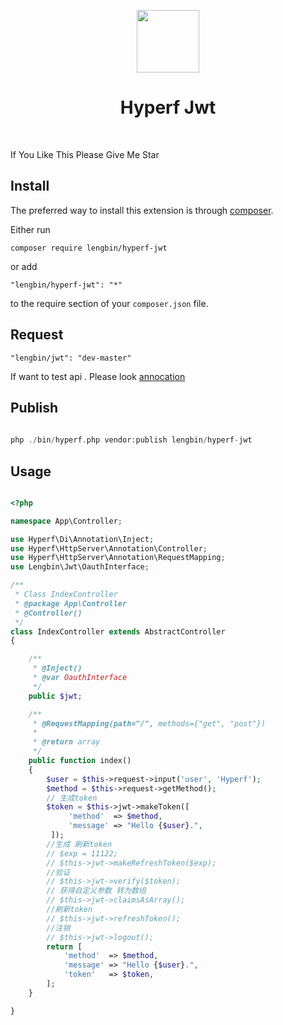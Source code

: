 <p align="center">
    <a href="https://hyperf.io/" target="_blank">
        <img src="https://hyperf.oss-cn-hangzhou.aliyuncs.com/hyperf.png" height="100px">
    </a>
    <h1 align="center">Hyperf Jwt</h1>
    <br>
</p>

If You Like This Please Give Me Star

Install
------------

The preferred way to install this extension is through [composer](http://getcomposer.org/download/).

Either run

```
composer require lengbin/hyperf-jwt
```

or add

```
"lengbin/hyperf-jwt": "*"
```
to the require section of your `composer.json` file.


Request
-------
```
"lengbin/jwt": "dev-master"
```

If want to test api .
Please look [annocation](https://blog.csdn.net/dyt19941205/article/details/79025266)


Publish
-------
```php
      
php ./bin/hyperf.php vendor:publish lengbin/hyperf-jwt

```

Usage
-----
```php

<?php

namespace App\Controller;

use Hyperf\Di\Annotation\Inject;
use Hyperf\HttpServer\Annotation\Controller;
use Hyperf\HttpServer\Annotation\RequestMapping;
use Lengbin\Jwt\OauthInterface;

/**
 * Class IndexController
 * @package App\Controller
 * @Controller()
 */
class IndexController extends AbstractController
{

    /**
     * @Inject()
     * @var OauthInterface
     */
    public $jwt;

    /**
     * @RequestMapping(path="/", methods={"get", "post"})
     *
     * @return array
     */
    public function index()
    {
        $user = $this->request->input('user', 'Hyperf');
        $method = $this->request->getMethod();
        // 生成token
        $token = $this->jwt->makeToken([
             'method'  => $method,
             'message' => "Hello {$user}.",
         ]);
        //生成 刷新token
        // $exp = 11122;
        // $this->jwt->makeRefreshToken($exp);
        //验证
        // $this->jwt->verify($token);
        // 获得自定义参数 转为数组
        // $this->jwt->claimsAsArray();
        //刷新token
        // $this->jwt->refreshToken();
        //注销
        // $this->jwt->logout();
        return [
            'method'  => $method,
            'message' => "Hello {$user}.",
            'token'   => $token,
        ];
    }

}


```
